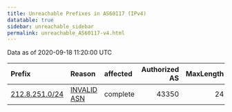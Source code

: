 ```yaml
---
title: Unreachable Prefixes in AS60117 (IPv4)
datatable: true
sidebar: unreachable_sidebar
permalink: unreachable_AS60117-v4.html
---
```


Data as of 2020-09-18 11:20:00 UTC


<div class="datatable-begin"></div>

| Prefix                                                 | Reason                                                                                                | affected   |   Authorized AS |   MaxLength | Anchor                                         |   unreachable /24s |
|:-------------------------------------------------------|:------------------------------------------------------------------------------------------------------|:-----------|----------------:|------------:|:-----------------------------------------------|-------------------:|
| [212.8.251.0/24](https://stat.ripe.net/212.8.251.0/24) | [INVALID ASN](https://rpki-validator.ripe.net/announcement-preview?asn=AS60117&prefix=212.8.251.0/24) | complete   |           43350 |          24 | [RIPE](unreachable_RIPE_NCC_RPKI_Root-v4.html) |                  1 |

<div class="datatable-end"></div>